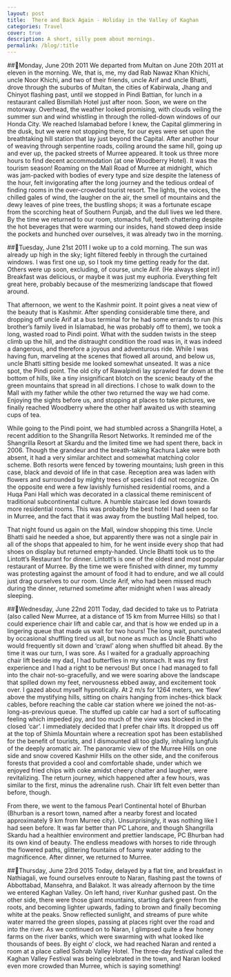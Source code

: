 ```yaml
---
layout: post
title:  There and Back Again - Holiday in the Valley of Kaghan
categories: Travel
cover: true
description: A short, silly poem about mornings.
permalink: /blog/:title
---
```


##Monday, June 20th 2011
We departed from Multan on June 20th 2011 at eleven in the morning. We, that is, me, my dad Rab Nawaz Khan Khichi, uncle Noor Khichi, and two of their friends, uncle Arif and uncle Bhatti, drove through the suburbs of Multan, the cities of Kabirwala, Jhang and Chinyot flashing past, until we stopped in Pindi Battian, for lunch in a restaurant called Bismillah Hotel just after noon. Soon, we were on the motorway. Overhead, the weather looked promising, with clouds veiling the summer sun and wind whistling in through the rolled-down windows of our Honda City. We reached Islamabad before I knew, the Capital glimmering in the dusk, but we were not stopping there, for our eyes were set upon the breathtaking hill station that lay just beyond the Capital. After another hour of weaving through serpentine roads, coiling around the same hill, going up and ever up, the packed streets of Murree appeared. It took us three more hours to find decent accommodation (at one Woodberry Hotel). It was the tourism season!
Roaming on the Mall Road of Murree at midnight, which was jam-packed with bodies of every type and size despite the lateness of the hour, felt invigorating after the long journey and the tedious ordeal of finding rooms in the over-crowded tourist resort. The lights, the voices, the chilled gales of wind, the laugher on the air, the smell of mountains and the dewy leaves of pine trees, the bustling shops; it was a fortunate escape from the scorching heat of Southern Punjab, and the dull lives we led there. By the time we returned to our room, stomachs full, teeth chattering despite the hot beverages that were warming our insides, hand stowed deep inside the pockets and hunched over ourselves, it was already two in the morning.

##Tuesday, June 21st 2011
I woke up to a cold morning. The sun was already up high in the sky; light filtered feebly in through the curtained windows. I was first one up, so I took my time getting ready for the dat. Others were up soon, excluding, of course, uncle Arif. (He always slept in!) Breakfast was delicious, or maybe it was just my euphoria. Everything felt great here, probably because of the mesmerizing landscape that flowed around.

That afternoon, we went to the Kashmir point. It point gives a neat view of the beauty that is Kashmir. After spending considerable time there, and dropping off uncle Arif at a bus terminal for he had some errands to run (his brother’s family lived in Islamabad, he was probably off to them), we took a long, wasted road to Pindi point. What with the sudden twists in the steep climb up the hill, and the distraught condition the road was in, it was indeed a dangerous, and therefore a joyous and adventurous ride. While I was having fun, marveling at the scenes that flowed all around, and below us, uncle Bhatti sitting beside me looked somewhat unseated. It was a nice spot, the Pindi point. The old city of Rawalpindi lay sprawled far down at the bottom of hills, like a tiny insignificant blotch on the scenic beauty of the green mountains that spread in all directions. I chose to walk down to the Mall with my father while the other two returned the way we had come. Enjoying the sights before us, and stopping at places to take pictures, we finally reached Woodberry where the other half awaited us with steaming cups of tea.

While going to the Pindi point, we had stumbled across a Shangrilla Hotel, a recent addition to the Shangrilla Resort Networks. It reminded me of the Shangrilla Resort at Skardu and the limited time we had spent there, back in 2006. Though the grandeur and the breath-taking Kachura Lake were both absent, it had a very similar architect and somewhat matching color scheme. Both resorts were fenced by towering mountains; lush green in this case, black and devoid of life in that case. Reception area was laden with flowers and surrounded by mighty trees of species I did not recognize. On the opposite end were a few lavishly furnished residential rooms, and a Huqa Pani Hall which was decorated in a classical theme reminiscent of traditional subcontinental culture. A humble staircase led down towards more residential rooms. This was probably the best hotel I had seen so far in Murree, and the fact that it was away from the bustling Mall helped, too.

That night found us again on the Mall, window shopping this time. Uncle Bhatti said he needed a shoe, but apparently there was not a single pair in all of the shops that appealed to him, for he went inside every shop that had shoes on display but returned empty-handed. Uncle Bhatti took us to the Lintott’s Restaurant for dinner. Lintott’s is one of the oldest and most popular restaurant of Murree. By the time we were finished with dinner, my tummy was protesting against the amount of food it had to endure, and we all could just drag ourselves to our room. Uncle Arif, who had been missed much during the dinner, returned sometime after midnight when I was already sleeping.

##Wednesday, June 22nd 2011
Today, dad decided to take us to Patriata (also called New Murree, at a distance of 15 km from Murree Hills) so that I could experience chair lift and cable car, and that is how we ended up in a lingering queue that made us wait for two hours! The long wait, punctuated by occasional shuffling tired us all, but none as much as Uncle Bhatti who would frequently sit down and ‘crawl’ along when shuffled bit ahead. By the time it was our turn, I was sore. As I waited for a gradually approaching chair lift beside my dad, I had butterflies in my stomach. It was my first experience and I had a right to be nervous! But once I had managed to fall into the chair not-so-gracefully, and we were soaring above the landscape that spilled down my feet, nervousness ebbed away, and excitement took over. I gazed about myself hypnotically. At 2 m/s for 1264 meters, we ‘flew’ above the mystifying hills, sitting on chairs hanging from inches-thick black cables, before reaching the cable car station where we joined the not-as-long-as-previous queue. The stuffed up cable car had a sort of suffocating feeling which impeded joy, and too much of the view was blocked in the closed ‘car’. I immediately decided that I prefer chair lifts. It dropped us off at the top of Shimla Mountain where a recreation spot has been established for the benefit of tourists, and I dismounted all too gladly, inhaling lungfuls of the deeply aromatic air. The panoramic view of the Murree Hills on one side and snow covered Kashmir Hills on the other side, and the coniferous forests that provided a cool and comfortable shade, under which we enjoyed fried chips with coke amidst cheery chatter and laugher, were revitalizing. The return journey, which happened after a few hours, was similar to the first, minus the adrenaline rush. Chair lift felt even better than before, though.

From there, we went to the famous Pearl Continental hotel of Bhurban (Bhurban is a resort town, named after a nearby forest and located approximately 9 km from Murree city). Unsurprisingly, it was nothing like I had seen before. It was far better than PC Lahore, and though Shangrilla Skardu had a healthier environment and prettier landscape, PC Bhurban had its own kind of beauty. The endless meadows with horses to ride through the flowered paths, glittering fountains of foamy water adding to the magnificence. After dinner, we returned to Murree.

##Thursday, June 23rd 2015
Today, delayed by a flat tire, and breakfast in Nathiagali, we found ourselves enroute to Naran, flashing past the towns of Abbottabad, Mansehra, and Balakot. It was already afternoon by the time we entered Kaghan Valley. On left hand, river Kunhar gushed past. On the other side, there were those giant mountains, starting dark green from the roots, and becoming lighter upwards, fading to brown and finally becoming white at the peaks. Snow reflected sunlight, and streams of pure white water marred the green slopes, passing at places right over the road and into the river. As we continued on to Naran, I glimpsed quite a few honey farms on the river banks, which were swarming with what looked like thousands of bees. By eight o’ clock, we had reached Naran and rented a room at a place called Sohrab Valley Hotel. The three-day festival called the Kaghan Valley Festival was being celebrated in the town, and Naran looked even more crowded than Murree, which is saying something!
